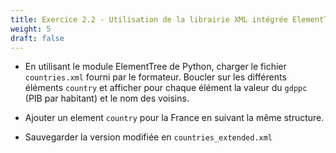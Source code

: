 ```yaml
---
title: Exercice 2.2 - Utilisation de la librairie XML intégrée ElementTree
weight: 5
draft: false
---
```


- En utilisant le module ElementTree de Python, charger le fichier `countries.xml` fourni par le formateur. Boucler sur les différents éléments `country` et afficher pour chaque élément la valeur du `gdppc` (PIB par habitant) et le nom des voisins.

- Ajouter un element `country` pour la France en suivant la même structure.

- Sauvegarder la version modifiée en `countries_extended.xml`